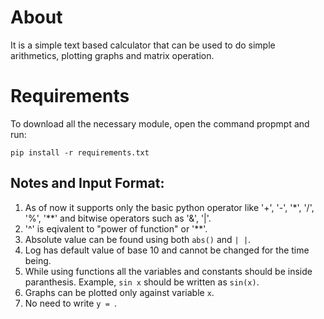 # About
It is a simple text based calculator that can be used to do simple arithmetics, plotting graphs and matrix operation.


# Requirements
To download all the necessary module, open the command propmpt and run:
```
pip install -r requirements.txt
```

## Notes and Input Format:
  1. As of now it supports only the basic python operator like '+', '-', '*', '/', '%', '**' and bitwise operators such as '&', '|'.
  2. '^' is eqivalent to "power of function" or '**'.
  3. Absolute value can be found using both `abs()` and `| |`.
  4. Log has default value of base 10 and  cannot be changed for the time being.
  5. While using functions all the variables and constants should be inside paranthesis. Example, `sin x` should be written as `sin(x)`.
  6. Graphs can be plotted only against variable `x`.
  7. No need to write `y = `.
